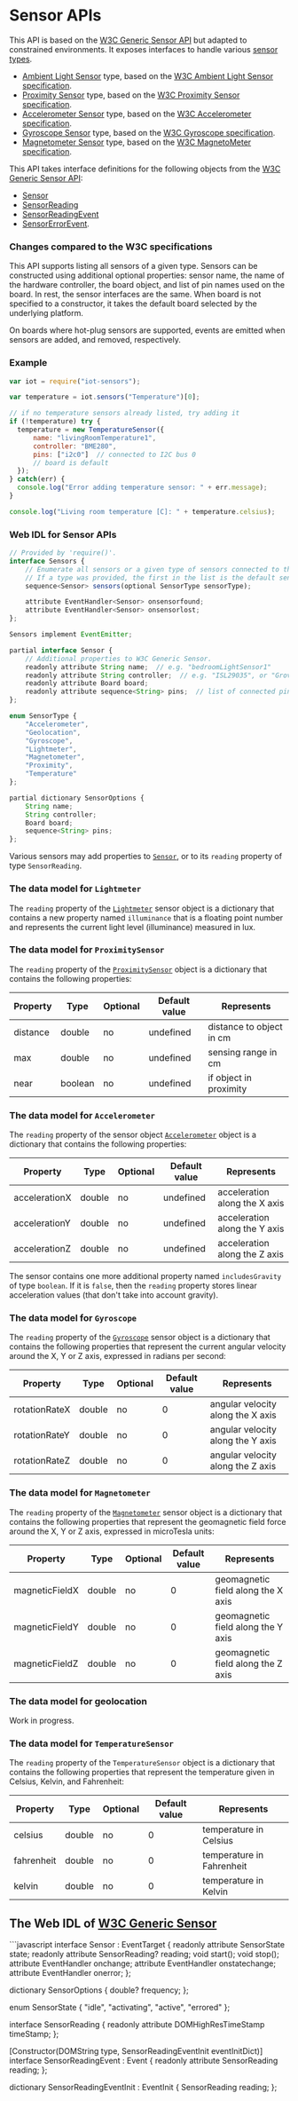 Sensor APIs
===========

This API is based on the [W3C Generic Sensor API](https://www.w3.org/TR/generic-sensor) but adapted to constrained environments. It exposes interfaces to handle various [sensor types](https://www.w3.org/2009/dap/).
  - [Ambient Light Sensor](./ambient-light.md) type, based on the [W3C Ambient Light Sensor specification](https://www.w3.org/TR/ambient-light/).
  - [Proximity Sensor](./proximity.md) type, based on the [W3C Proximity Sensor specification](https://www.w3.org/TR/proximity).
  - [Accelerometer Sensor](./accelerometer.md) type, based on the [W3C Accelerometer specification](https://github.com/w3c/accelerometer).
  - [Gyroscope Sensor](./gyroscope.md) type, based on the [W3C Gyroscope specification](https://w3c.github.io/gyroscope/).
  - [Magnetometer Sensor](./magnetometer.md) type, based on the [W3C MagnetoMeter specification](https://w3c.github.io/magnetometer).

This API takes interface definitions for the following objects from the [W3C Generic Sensor API](https://www.w3.org/TR/generic-sensor):
- [Sensor](https://www.w3.org/TR/generic-sensor/#the-sensor-interface)
- [SensorReading](https://www.w3.org/TR/generic-sensor/#the-sensor-reading-interface)
- [SensorReadingEvent](https://www.w3.org/TR/generic-sensor/#the-sensor-reading-event-interface)
- [SensorErrorEvent](https://www.w3.org/TR/generic-sensor/#the-sensor-error-event-interface).

### Changes compared to the W3C specifications

This API supports listing all sensors of a given type. Sensors can be constructed using additional optional properties: sensor name, the name of the hardware controller, the board object, and list of pin names used on the board. In rest, the sensor interfaces are the same. When board is not specified to a constructor, it takes the default board selected by the underlying platform.

On boards where hot-plug sensors are supported, events are emitted when sensors are added, and removed, respectively.

### Example

```javascript
var iot = require("iot-sensors");

var temperature = iot.sensors("Temperature")[0];

// if no temperature sensors already listed, try adding it
if (!temperature) try {
  temperature = new TemperatureSensor({
      name: "livingRoomTemperature1",
      controller: "BME280",
      pins: ["i2c0"]  // connected to I2C bus 0
      // board is default
  });
} catch(err) {
  console.log("Error adding temperature sensor: " + err.message);
}

console.log("Living room temperature [C]: " + temperature.celsius);

```

### Web IDL for Sensor APIs
```javascript
// Provided by 'require()'.
interface Sensors {
    // Enumerate all sensors or a given type of sensors connected to the board.
    // If a type was provided, the first in the list is the default sensor of that type.
    sequence<Sensor> sensors(optional SensorType sensorType);

    attribute EventHandler<Sensor> onsensorfound;
    attribute EventHandler<Sensor> onsensorlost;
};

Sensors implement EventEmitter;

partial interface Sensor {
    // Additional properties to W3C Generic Sensor.
    readonly attribute String name;  // e.g. "bedroomLightSensor1"
    readonly attribute String controller;  // e.g. "ISL29035", or "Grove" etc.
    readonly attribute Board board;
    readonly attribute sequence<String> pins;  // list of connected pin names
};

enum SensorType {
    "Accelerometer",
    "Geolocation",
    "Gyroscope",
    "Lightmeter",
    "Magnetometer",
    "Proximity",
    "Temperature"
};

partial dictionary SensorOptions {
    String name;
    String controller;
    Board board;
    sequence<String> pins;
};
```

Various sensors may add properties to [`Sensor`](#sensor), or to its `reading` property of type `SensorReading`.

###  The data model for `Lightmeter`
The `reading` property of the [`Lightmeter`](https://w3c.github.io/ambient-light/#ambient-light-sensor-interface) sensor object is a dictionary that contains a new property named `illuminance` that is a floating point number and represents the current light level (illuminance) measured in lux.

### The data model for `ProximitySensor`
The `reading` property of the [`ProximitySensor`](https://w3c.github.io/proximity/#proximity-sensor-interface) object is a dictionary that contains the following properties:

| Property   | Type   | Optional | Default value | Represents |
| ---        | ---    | ---      | ---           | ---        |
| distance   | double | no       | undefined     | distance to object in cm |
| max        | double | no       | undefined     | sensing range in cm      |
| near       | boolean | no      | undefined     | if object in proximity   |

### The data model for `Accelerometer`
The `reading` property of the sensor object [`Accelerometer`](https://w3c.github.io/accelerometer/#accelerometer-sensor-interface) object is a dictionary that contains the following properties:

| Property   | Type   | Optional | Default value | Represents |
| ---        | ---    | ---      | ---           | ---        |
| accelerationX | double | no    | undefined  | acceleration along the X axis |
| accelerationY | double | no    | undefined  | acceleration along the Y axis |
| accelerationZ | double | no    | undefined  | acceleration along the Z axis |

The sensor contains one more additional property named `includesGravity` of type `boolean`. If it is `false`, then the `reading` property stores linear acceleration values (that don't take into account gravity).

### The data model for `Gyroscope`
The `reading` property of the [`Gyroscope`](https://w3c.github.io/gyroscope/#gyroscope-sensor-interface) sensor object is a dictionary that contains the following properties that represent the current angular velocity around the X, Y or Z axis, expressed in radians per second:

| Property   | Type   | Optional | Default value | Represents |
| ---        | ---    | ---      | ---           | ---        |
| rotationRateX | double | no    | 0  | angular velocity along the X axis |
| rotationRateY | double | no    | 0  | angular velocity along the Y axis |
| rotationRateZ | double | no    | 0  | angular velocity along the Z axis |

### The data model for `Magnetometer`
The `reading` property of the [`Magnetometer`](https://w3c.github.io/magnetometer/#magnetometer-interface) sensor object is a dictionary that contains the following properties that represent the geomagnetic field force around the X, Y or Z axis, expressed in microTesla units:

| Property   | Type   | Optional | Default value | Represents |
| ---        | ---    | ---      | ---           | ---        |
| magneticFieldX | double | no    | 0  | geomagnetic field along the X axis |
| magneticFieldY | double | no    | 0  | geomagnetic field along the Y axis |
| magneticFieldZ | double | no    | 0  | geomagnetic field along the Z axis |


### The data model for geolocation
Work in progress.

### The data model for `TemperatureSensor`
The `reading` property of the `TemperatureSensor` object is a dictionary that contains the following properties that represent the temperature given in Celsius, Kelvin, and Fahrenheit:

| Property   | Type   | Optional | Default value | Represents |
| ---        | ---    | ---      | ---           | ---        |
| celsius    | double | no    | 0  | temperature in Celsius |
| fahrenheit | double | no    | 0  | temperature in Fahrenheit |
| kelvin     | double | no    | 0  | temperature in Kelvin |


## The Web IDL of [W3C Generic Sensor](https://w3c.github.io/sensors/#the-sensor-interface)

<a name="sensor">
```javascript
interface Sensor : EventTarget {
  readonly attribute SensorState state;
  readonly attribute SensorReading? reading;
  void start();
  void stop();
  attribute EventHandler onchange;
  attribute EventHandler onstatechange;
  attribute EventHandler onerror;
};

dictionary SensorOptions {
  double? frequency;
};

enum SensorState {
  "idle",
  "activating",
  "active",
  "errored"
};

interface SensorReading {
  readonly attribute DOMHighResTimeStamp timeStamp;
};

[Constructor(DOMString type, SensorReadingEventInit eventInitDict)]
interface SensorReadingEvent : Event {
  readonly attribute SensorReading reading;
};

dictionary SensorReadingEventInit : EventInit {
  SensorReading reading;
};

```
